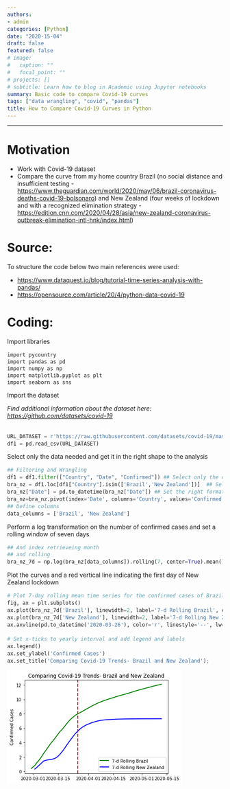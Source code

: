 ```yaml
---
authors:
- admin
categories: [Python]
date: "2020-15-04"
draft: false
featured: false
# image:
#   caption: ""
#   focal_point: ""
# projects: []
# subtitle: Learn how to blog in Academic using Jupyter notebooks
summary: Basic code to compare Covid-19 curves 
tags: ["data wrangling", "covid", "pandas"]
title: How to Compare Covid-19 Curves in Python
---
```


---

# Motivation
- Work with Covid-19 dataset 
- Compare the curve from my home country Brazil (no social distance and insufficient testing - https://www.theguardian.com/world/2020/may/06/brazil-coronavirus-deaths-covid-19-bolsonaro) and New Zealand (four weeks of lockdown and with a recognized elimination strategy - https://edition.cnn.com/2020/04/28/asia/new-zealand-coronavirus-outbreak-elimination-intl-hnk/index.html)

# Source:
To structure the code below two main references were used:
- https://www.dataquest.io/blog/tutorial-time-series-analysis-with-pandas/
- https://opensource.com/article/20/4/python-data-covid-19

# Coding:

Import libraries

```python, message=FALSE, warning = FALSE
import pycountry
import pandas as pd
import numpy as np
import matplotlib.pyplot as plt
import seaborn as sns
```

Import the dataset

*Find additional information about the dataset here: https://github.com/datasets/covid-19*

```python

URL_DATASET = r'https://raw.githubusercontent.com/datasets/covid-19/master/data/countries-aggregated.csv'
df1 = pd.read_csv(URL_DATASET)

```

Select only the data needed and get it in the right shape to the analysis

```python
## Filtering and Wrangling
df1 = df1.filter(["Country", "Date", "Confirmed"]) ## Select only the columns of interest
bra_nz = df1.loc[df1["Country"].isin(['Brazil','New Zealand'])]  ## Select the countries to be analysed
bra_nz["Date"] = pd.to_datetime(bra_nz["Date"]) ## Set the right format to Date column
bra_nz=bra_nz.pivot(index='Date', columns='Country', values='Confirmed') ## Reshape the dataset
## Define columns
data_columns = ['Brazil', 'New Zealand'] 
```

Perform a log transformation on the number of confirmed cases and set a rolling window of seven days
```python
## And index retrieveing month
## and rolling
bra_nz_7d = np.log(bra_nz[data_columns]).rolling(7, center=True).mean() ## The logarithmic scale improves the rate                                                                         ## change analysis and the rolling window                                                                          ## smooths the graph 
```
Plot the curves and a red vertical line indicating the first day of New Zealand lockdown

```python
# Plot 7-day rolling mean time series for the confirmed cases of Brazil and New Zealand:
fig, ax = plt.subplots()
ax.plot(bra_nz_7d['Brazil'], linewidth=2, label='7-d Rolling Brazil', color='green')
ax.plot(bra_nz_7d['New Zealand'], linewidth=2, label='7-d Rolling New Zealand', color='blue')
ax.axvline(pd.to_datetime('2020-03-26'), color='r', linestyle='--', lw=2)

# Set x-ticks to yearly interval and add legend and labels
ax.legend()
ax.set_ylabel('Confirmed Cases')
ax.set_title('Comparing Covid-19 Trends- Brazil and New Zealand');
```


![png](index.png)



```python

```
